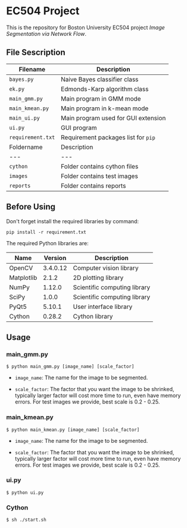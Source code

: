 # EC504 Project

This is the repository for Boston University EC504 project _Image Segmentation via Network Flow_.

## File Sescription

| Filename | Description | 
| --- | --- |
| `bayes.py` | Naive Bayes classifier class |
| `ek.py` | Edmonds-Karp algorithm class |
| `main_gmm.py` | Main program in GMM mode |
| `main_kmean.py` | Main program in k-mean mode |
| `main_ui.py` | Main program used for GUI extension |
| `ui.py` | GUI program |
| `requirement.txt` | Requirement packages list for `pip` |
| Foldername | Description | 
| --- | --- |
| `cython` | Folder contains cython files |
| `images` | Folder contains test images |
| `reports` | Folder contains reports |

## Before Using

Don't forget install the required libraries by command:

```
pip install -r requirement.txt
```

The required Python libraries are:

| Name | Version | Description |
| --- | --- | --- |
| OpenCV | 3.4.0.12 | Computer vision library |
| Matplotlib | 2.1.2 | 2D plotting library |
| NumPy | 1.12.0 | Scientific computing library |
| SciPy | 1.0.0 | Scientific computing library |
| PyQt5 | 5.10.1 | User interface library |
| Cython | 0.28.2 | Cython library |

## Usage

### main_gmm.py

```
$ python main_gmm.py [image_name] [scale_factor]
```

* ```image_name```: The name for the image to be segmented.

* ```scale_factor```: The factor that you want the image to be shrinked, typically larger factor will cost more time to run, even have memory errors. For test images we provide, best scale is 0.2 - 0.25.

### main_kmean.py

```
$ python main_kmean.py [image_name] [scale_factor]
```

* ```image_name```: The name for the image to be segmented.

* ```scale_factor```: The factor that you want the image to be shrinked, typically larger factor will cost more time to run, even have memory errors. For test images we provide, best scale is 0.2 - 0.25.

### ui.py

```
$ python ui.py
```

### Cython

```
$ sh ./start.sh
```

